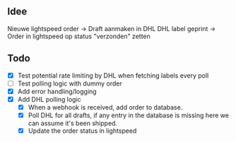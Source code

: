 ## Idee

Nieuwe lightspeed order  -> Draft aanmaken in DHL
DHL label geprint -> Order in lightspeed op status "verzonden" zetten

## Todo

- [x] Test potential rate limiting by DHL when fetching labels every poll
- [ ] Test polling logic with dummy order
- [x] Add error handling/logging
- [x] Add DHL polling logic
  - [x] When a webhook is received, add order to database.
  - [x] Poll DHL for all drafts, if any entry in the database is missing here we can assume it's been shipped.
  - [x] Update the order status in lightspeed
